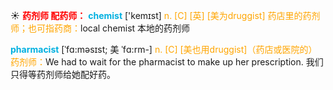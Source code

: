 ☀ <font color="red">**药剂师 配药师：**</font>
<font color="sky blue">**chemist**</font> ['kemɪst] 
<font color="orange">n. [C] [英] [美为druggist] 药店里的药剂师；也可指药商：</font>local chemist 本地的药剂师
           
<font color="sky blue">**pharmacist**</font> [ˈfɑ:məsɪst; 美 ˈfɑ:rm-]
<font color="orange">n. [C] [美也用druggist]（药店或医院的）药剂师：</font>We had to wait for the pharmacist to make up her prescription. 我们只得等药剂师给她配好药。

